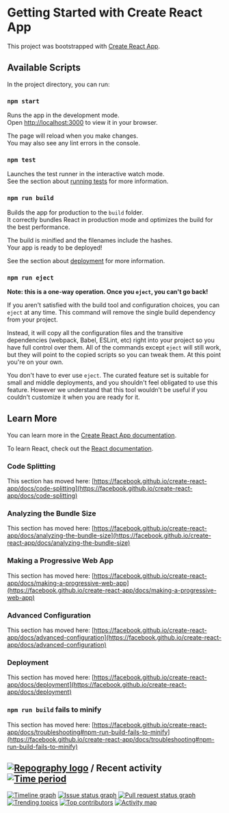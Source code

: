 # Getting Started with Create React App

This project was bootstrapped with [Create React App](https://github.com/facebook/create-react-app).

## Available Scripts

In the project directory, you can run:

### `npm start`

Runs the app in the development mode.\
Open [http://localhost:3000](http://localhost:3000) to view it in your browser.

The page will reload when you make changes.\
You may also see any lint errors in the console.

### `npm test`

Launches the test runner in the interactive watch mode.\
See the section about [running tests](https://facebook.github.io/create-react-app/docs/running-tests) for more information.

### `npm run build`

Builds the app for production to the `build` folder.\
It correctly bundles React in production mode and optimizes the build for the best performance.

The build is minified and the filenames include the hashes.\
Your app is ready to be deployed!

See the section about [deployment](https://facebook.github.io/create-react-app/docs/deployment) for more information.

### `npm run eject`

**Note: this is a one-way operation. Once you `eject`, you can't go back!**

If you aren't satisfied with the build tool and configuration choices, you can `eject` at any time. This command will remove the single build dependency from your project.

Instead, it will copy all the configuration files and the transitive dependencies (webpack, Babel, ESLint, etc) right into your project so you have full control over them. All of the commands except `eject` will still work, but they will point to the copied scripts so you can tweak them. At this point you're on your own.

You don't have to ever use `eject`. The curated feature set is suitable for small and middle deployments, and you shouldn't feel obligated to use this feature. However we understand that this tool wouldn't be useful if you couldn't customize it when you are ready for it.

## Learn More

You can learn more in the [Create React App documentation](https://facebook.github.io/create-react-app/docs/getting-started).

To learn React, check out the [React documentation](https://reactjs.org/).

### Code Splitting

This section has moved here: [https://facebook.github.io/create-react-app/docs/code-splitting](https://facebook.github.io/create-react-app/docs/code-splitting)

### Analyzing the Bundle Size

This section has moved here: [https://facebook.github.io/create-react-app/docs/analyzing-the-bundle-size](https://facebook.github.io/create-react-app/docs/analyzing-the-bundle-size)

### Making a Progressive Web App

This section has moved here: [https://facebook.github.io/create-react-app/docs/making-a-progressive-web-app](https://facebook.github.io/create-react-app/docs/making-a-progressive-web-app)

### Advanced Configuration

This section has moved here: [https://facebook.github.io/create-react-app/docs/advanced-configuration](https://facebook.github.io/create-react-app/docs/advanced-configuration)

### Deployment

This section has moved here: [https://facebook.github.io/create-react-app/docs/deployment](https://facebook.github.io/create-react-app/docs/deployment)

### `npm run build` fails to minify

This section has moved here: [https://facebook.github.io/create-react-app/docs/troubleshooting#npm-run-build-fails-to-minify](https://facebook.github.io/create-react-app/docs/troubleshooting#npm-run-build-fails-to-minify)


## [![Repography logo](https://images.repography.com/logo.svg)](https://repography.com) / Recent activity [![Time period](https://images.repography.com/35391772/Devcoder980/Learn_react/recent-activity/YIVC_F9xLDmUpV6lAO4O52cxRdh-Neb49G-oYcTB9uU/Izlp6_9Qi35t1RuLAkhqy0b2CnyvY2OYABUYB3YknWA_badge.svg)](https://repography.com)
[![Timeline graph](https://images.repography.com/35391772/Devcoder980/Learn_react/recent-activity/YIVC_F9xLDmUpV6lAO4O52cxRdh-Neb49G-oYcTB9uU/Izlp6_9Qi35t1RuLAkhqy0b2CnyvY2OYABUYB3YknWA_timeline.svg)](https://github.com/Devcoder980/Learn_react/commits)
[![Issue status graph](https://images.repography.com/35391772/Devcoder980/Learn_react/recent-activity/YIVC_F9xLDmUpV6lAO4O52cxRdh-Neb49G-oYcTB9uU/Izlp6_9Qi35t1RuLAkhqy0b2CnyvY2OYABUYB3YknWA_issues.svg)](https://github.com/Devcoder980/Learn_react/issues)
[![Pull request status graph](https://images.repography.com/35391772/Devcoder980/Learn_react/recent-activity/YIVC_F9xLDmUpV6lAO4O52cxRdh-Neb49G-oYcTB9uU/Izlp6_9Qi35t1RuLAkhqy0b2CnyvY2OYABUYB3YknWA_prs.svg)](https://github.com/Devcoder980/Learn_react/pulls)
[![Trending topics](https://images.repography.com/35391772/Devcoder980/Learn_react/recent-activity/YIVC_F9xLDmUpV6lAO4O52cxRdh-Neb49G-oYcTB9uU/Izlp6_9Qi35t1RuLAkhqy0b2CnyvY2OYABUYB3YknWA_words.svg)](https://github.com/Devcoder980/Learn_react/commits)
[![Top contributors](https://images.repography.com/35391772/Devcoder980/Learn_react/recent-activity/YIVC_F9xLDmUpV6lAO4O52cxRdh-Neb49G-oYcTB9uU/Izlp6_9Qi35t1RuLAkhqy0b2CnyvY2OYABUYB3YknWA_users.svg)](https://github.com/Devcoder980/Learn_react/graphs/contributors)
[![Activity map](https://images.repography.com/35391772/Devcoder980/Learn_react/recent-activity/YIVC_F9xLDmUpV6lAO4O52cxRdh-Neb49G-oYcTB9uU/Izlp6_9Qi35t1RuLAkhqy0b2CnyvY2OYABUYB3YknWA_map.svg)](https://github.com/Devcoder980/Learn_react/commits)


